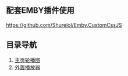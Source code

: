## 配套EMBY插件使用
https://github.com/Shurelol/Emby.CustomCssJS

## 目录导航
1. [主页轮播图](https://github.com/jackloves111/EMBY.JS.CSS/tree/main/%E4%B8%BB%E9%A1%B5%E8%BD%AE%E6%92%AD%E5%9B%BE)
2. [外置播放器](https://github.com/jackloves111/EMBY.JS.CSS/tree/main/%E5%A4%96%E7%BD%AE%E6%92%AD%E6%94%BE%E5%99%A8)
